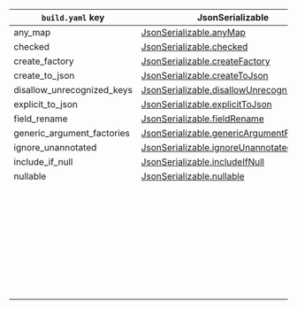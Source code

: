 | `build.yaml` key           | JsonSerializable                            | JsonKey                     |
| -------------------------- | ------------------------------------------- | --------------------------- |
| any_map                    | [JsonSerializable.anyMap]                   |                             |
| checked                    | [JsonSerializable.checked]                  |                             |
| create_factory             | [JsonSerializable.createFactory]            |                             |
| create_to_json             | [JsonSerializable.createToJson]             |                             |
| disallow_unrecognized_keys | [JsonSerializable.disallowUnrecognizedKeys] |                             |
| explicit_to_json           | [JsonSerializable.explicitToJson]           |                             |
| field_rename               | [JsonSerializable.fieldRename]              |                             |
| generic_argument_factories | [JsonSerializable.genericArgumentFactories] |                             |
| ignore_unannotated         | [JsonSerializable.ignoreUnannotated]        |                             |
| include_if_null            | [JsonSerializable.includeIfNull]            | [JsonKey.includeIfNull]     |
| nullable                   | [JsonSerializable.nullable]                 | [JsonKey.nullable]          |
|                            |                                             | [JsonKey.defaultValue]      |
|                            |                                             | [JsonKey.disallowNullValue] |
|                            |                                             | [JsonKey.fromJson]          |
|                            |                                             | [JsonKey.ignore]            |
|                            |                                             | [JsonKey.name]              |
|                            |                                             | [JsonKey.required]          |
|                            |                                             | [JsonKey.toJson]            |
|                            |                                             | [JsonKey.unknownEnumValue]  |

[JsonSerializable.anyMap]: https://pub.dev/documentation/json_annotation/3.1.1/json_annotation/JsonSerializable/anyMap.html
[JsonSerializable.checked]: https://pub.dev/documentation/json_annotation/3.1.1/json_annotation/JsonSerializable/checked.html
[JsonSerializable.createFactory]: https://pub.dev/documentation/json_annotation/3.1.1/json_annotation/JsonSerializable/createFactory.html
[JsonSerializable.createToJson]: https://pub.dev/documentation/json_annotation/3.1.1/json_annotation/JsonSerializable/createToJson.html
[JsonSerializable.disallowUnrecognizedKeys]: https://pub.dev/documentation/json_annotation/3.1.1/json_annotation/JsonSerializable/disallowUnrecognizedKeys.html
[JsonSerializable.explicitToJson]: https://pub.dev/documentation/json_annotation/3.1.1/json_annotation/JsonSerializable/explicitToJson.html
[JsonSerializable.fieldRename]: https://pub.dev/documentation/json_annotation/3.1.1/json_annotation/JsonSerializable/fieldRename.html
[JsonSerializable.genericArgumentFactories]: https://pub.dev/documentation/json_annotation/3.1.1/json_annotation/JsonSerializable/genericArgumentFactories.html
[JsonSerializable.ignoreUnannotated]: https://pub.dev/documentation/json_annotation/3.1.1/json_annotation/JsonSerializable/ignoreUnannotated.html
[JsonSerializable.includeIfNull]: https://pub.dev/documentation/json_annotation/3.1.1/json_annotation/JsonSerializable/includeIfNull.html
[JsonKey.includeIfNull]: https://pub.dev/documentation/json_annotation/3.1.1/json_annotation/JsonKey/includeIfNull.html
[JsonSerializable.nullable]: https://pub.dev/documentation/json_annotation/3.1.1/json_annotation/JsonSerializable/nullable.html
[JsonKey.nullable]: https://pub.dev/documentation/json_annotation/3.1.1/json_annotation/JsonKey/nullable.html
[JsonKey.defaultValue]: https://pub.dev/documentation/json_annotation/3.1.1/json_annotation/JsonKey/defaultValue.html
[JsonKey.disallowNullValue]: https://pub.dev/documentation/json_annotation/3.1.1/json_annotation/JsonKey/disallowNullValue.html
[JsonKey.fromJson]: https://pub.dev/documentation/json_annotation/3.1.1/json_annotation/JsonKey/fromJson.html
[JsonKey.ignore]: https://pub.dev/documentation/json_annotation/3.1.1/json_annotation/JsonKey/ignore.html
[JsonKey.name]: https://pub.dev/documentation/json_annotation/3.1.1/json_annotation/JsonKey/name.html
[JsonKey.required]: https://pub.dev/documentation/json_annotation/3.1.1/json_annotation/JsonKey/required.html
[JsonKey.toJson]: https://pub.dev/documentation/json_annotation/3.1.1/json_annotation/JsonKey/toJson.html
[JsonKey.unknownEnumValue]: https://pub.dev/documentation/json_annotation/3.1.1/json_annotation/JsonKey/unknownEnumValue.html
